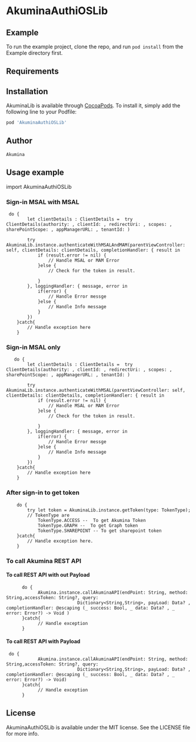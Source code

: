 # AkuminaAuthiOSLib

## Example

To run the example project, clone the repo, and run `pod install` from the Example directory first.

## Requirements

## Installation

AkuminaLib is available through [CocoaPods](https://cocoapods.org). To install
it, simply add the following line to your Podfile:

```ruby
pod 'AkuminaAuthiOSLib'
```

## Author
    Akumina

## Usage example

   import AkuminaAuthiOSLib
    
   ### Sign-in MSAL with MSAL 
    
     do {
            let clientDetails : ClientDetails =  try ClientDetails(authority: , clientId: , redirectUri: , scopes: , sharePointScope: , appManagerURL: , tenantId: )
                
            try AkuminaLib.instance.authenticateWithMSALAndMAM(parentViewController: self, clientDetails: clientDetails, completionHandler: { result in
                if (result.error != nil) {
                    // Handle MSAL or MAM Error 
                }else {
                    // Check for the token in result. 
                        
                }
            }, loggingHandler: { message, error in
                if(error) {
                    // Handle Error messge
                }else {
                    // Handle Info message 
                }
            })
        }catch{
            // Handle exception here
        }
   ### Sign-in MSAL only
           
       do {
            let clientDetails : ClientDetails =  try ClientDetails(authority: , clientId: , redirectUri: , scopes: , sharePointScope: , appManagerURL: , tenantId: )
                
            try AkuminaLib.instance.authenticateWithMSAL(parentViewController: self, clientDetails: clientDetails, completionHandler: { result in
                if (result.error != nil) {
                    // Handle MSAL or MAM Error 
                }else {
                    // Check for the token in result. 
                        
                }
            }, loggingHandler: { message, error in
                if(error) {
                    // Handle Error messge
                }else {
                    // Handle Info message 
                }
            })
        }catch{
            // Handle exception here
        }
   ### After sign-in to get token 
        
        do {
            try let token = AkuminaLib.instance.getToken(type: TokenType);
            // TokenType are 
                TokenType.ACCESS --  To get Akumina Token 
                TokenType.GRAPH --  To get Graph token 
                TokenType.SHAREPOINT -- To get sharepoint token 
        }catch{
            // Handle exception here. 
        }
   ### To call Akumina REST API 
   #### To call REST API with out Payload 
          do {
                Akumina.instance.callAkuminaAPI(endPoint: String, method: String,accessToken: String?, query:
                               Dictionary<String,String>, payLoad: Data? , completionHandler: @escaping (_ success: Bool, _ data: Data? , _ error: Error?) -> Void )
          }catch{
                // Handle exception 
          }
   
   #### To call REST API with Payload 
    
     do {
                Akumina.instance.callAkuminaAPI(endPoint: String, method: String,accessToken: String?, query:
                               Dictionary<String,String>, payLoad: Data? , completionHandler: @escaping (_ success: Bool, _ data: Data? , _ error: Error?) -> Void)
          }catch{
                // Handle exception 
          }
   
        
## License

AkuminaAuthiOSLib is available under the MIT license. See the LICENSE file for more info.
